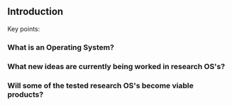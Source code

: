 ##  Introduction

Key points:

### What is an Operating System?
### What new ideas are currently being worked in research OS's?
### Will some of the tested research OS's become viable products?
